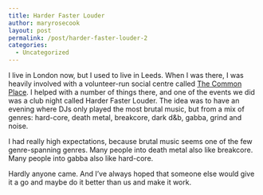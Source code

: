 ```yaml
---
title: Harder Faster Louder
author: maryrosecook
layout: post
permalink: /post/harder-faster-louder-2
categories:
  - Uncategorized
---
```

I live in London now, but I used to live in Leeds. When I was there, I was heavily involved with a volunteer-run social centre called [The Common Place][1]. I helped with a number of things there, and one of the events we did was a club night called Harder Faster Louder. The idea was to have an evening where DJs only played the most brutal music, but from a mix of genres: hard-core, death metal, breakcore, dark d&b, gabba, grind and noise.

I had really high expectations, because brutal music seems one of the few genre-spanning genres. Many people into death metal also like breakcore. Many people into gabba also like hard-core.

Hardly anyone came. And I&#8217;ve always hoped that someone else would give it a go and maybe do it better than us and make it work.

 [1]: http://www.thecommonplace.org.uk